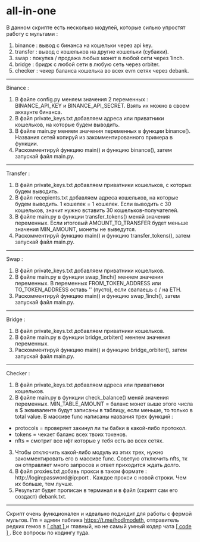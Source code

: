 # all-in-one

В данном скрипте есть несколько модулей, которые сильно упростят работу с мультами : 

1. binance : вывод с бинанса на кошельки через api key.
2. transfer : вывод с кошельков на другие кошельки (субакки).
3. swap : покупка / продажа любых монет в любой сети через 1inch.
4. bridge : бридж с любой сети в любую сеть через orbiter.
5. checker : чекер баланса кошелька во всех evm сетях через debank.


------------------------------------------------------------------------------------------

Binance :
1. В файле config.py меняем значения 2 переменных : BINANCE_API_KEY и BINANCE_API_SECRET. Взять их можно в своем аккаунте бинанса.
2. В файл private_keys.txt добавляем адреса или приватники кошельков, на которые будем выводить.
3. В файле main.py меняем значения переменных в функции binance(). Названия сетей копируй из закомментированного примера в функции.
4. Раскомментируй функцию main() и функцию binance(), затем запускай файл main.py.

------------------------------------------------------------------------------------------

Transfer :
1. В файл private_keys.txt добавляем приватники кошельков, с которых будем выводить.
2. В файл recepients.txt добавляем адреса кошельков, на которые будем выводить. 1 кошелек = 1 кошелек. Если выводить с 30 кошельков, значит нужно вставить 30 кошельков-получателей.
3. В файле main.py в функции transfer_tokens() меняй значения переменных. Если итоговый AMOUNT_TO_TRANSFER будет меньше значения MIN_AMOUNT, монеты не выведутся.
4. Раскомментируй функцию main() и функцию transfer_tokens(), затем запускай файл main.py.

------------------------------------------------------------------------------------------

Swap :
1. В файл private_keys.txt добавляем приватники кошельков.
2. В файле main.py в функции swap_1inch() меняем значения переменных. В переменных FROM_TOKEN_ADDRESS или TO_TOKEN_ADDRESS оставь '' (пусто), если свапаешь с / на ETH.
3. Раскомментируй функцию main() и функцию swap_1inch(), затем запускай файл main.py.

------------------------------------------------------------------------------------------

Bridge : 
1. В файл private_keys.txt добавляем приватники кошельков.
2. В файле main.py в функции bridge_orbiter() меняем значения переменных.
3. Раскомментируй функцию main() и функцию bridge_orbiter(), затем запускай файл main.py.

------------------------------------------------------------------------------------------

Checker :
1. В файл private_keys.txt добавляем адреса или приватники кошельков.
2. В файле main.py в функции check_balance() меняй значения переменных. MIN_TABLE_AMOUNT = баланс монет выше этого числа в $ эквиваленте будут записаны в таблицу, если меньше, то только в total value. В массиве func написаны названия трех функций : 
- protocols = проверяет закинул ли ты бабки в какой-либо протокол.
- tokens = чекает баланс всех твоих токенов.
- nfts = смотрит все нфт которые у тебя есть во всех сетях. 
3. Чтобы отключить какой-либо модуль из этих трех, нужно закомментировать его в массиве func. Советую отключить nfts, тк он отправляет много запросов и ответ приходится ждать долго. 
4. В файл proxies.txt добавь прокси в таком формате : http://login:password@ip:port . Каждое прокси с новой строки. Чем их больше, тем лучше.
5. Результат будет прописан в терминал и в файл (скрипт сам его создаст) debank.txt.

------------------------------------------------------------------------------------------

Скрипт очень функционален и идеально подходит для работы с фермой мультов. I'm = админ паблика https://t.me/hodlmodeth, отправитель редких гемов в [ [ chat ] ](http://t.me/chathodlmodeth) и главный, но не самый умный кодер чата [ [ code ] ](https://t.me/code_hodlmodeth). Все вопросы по кодингу туда.

